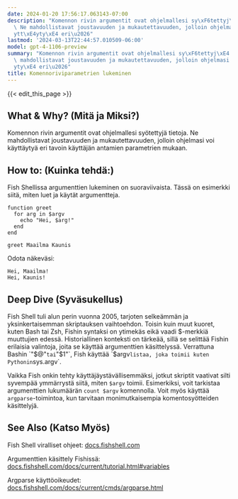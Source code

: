 ```yaml
---
date: 2024-01-20 17:56:17.063143-07:00
description: "Komennon rivin argumentit ovat ohjelmallesi sy\xF6tettyj\xE4 tietoja.\
  \ Ne mahdollistavat joustavuuden ja mukautettavuuden, jolloin ohjelmasi voi k\xE4\
  ytt\xE4yty\xE4 eri\u2026"
lastmod: '2024-03-13T22:44:57.010509-06:00'
model: gpt-4-1106-preview
summary: "Komennon rivin argumentit ovat ohjelmallesi sy\xF6tettyj\xE4 tietoja. Ne\
  \ mahdollistavat joustavuuden ja mukautettavuuden, jolloin ohjelmasi voi k\xE4ytt\xE4\
  yty\xE4 eri\u2026"
title: Komennoriviparametrien lukeminen
---
```


{{< edit_this_page >}}

## What & Why? (Mitä ja Miksi?)

Komennon rivin argumentit ovat ohjelmallesi syötettyjä tietoja. Ne mahdollistavat joustavuuden ja mukautettavuuden, jolloin ohjelmasi voi käyttäytyä eri tavoin käyttäjän antamien parametrien mukaan.

## How to: (Kuinka tehdä:)

Fish Shellissa argumenttien lukeminen on suoraviivaista. Tässä on esimerkki siitä, miten luet ja käytät argumentteja.

```Fish Shell
function greet
  for arg in $argv
    echo "Hei, $arg!"
  end
end

greet Maailma Kaunis
```

Odota näkeväsi:

```
Hei, Maailma!
Hei, Kaunis!
```

## Deep Dive (Syväsukellus)

Fish Shell tuli alun perin vuonna 2005, tarjoten selkeämmän ja yksinkertaisemman skriptauksen vaihtoehdon. Toisin kuin muut kuoret, kuten Bash tai Zsh, Fishin syntaksi on ytimekäs eikä vaadi $-merkkiä muuttujien edessä. Historiallinen konteksti on tärkeää, sillä se selittää Fishin erilaisia valintoja, joita se käyttää argumenttien käsittelyssä. Verrattuna Bashin `"$@"` tai `"$1"`, Fish käyttää `$argv` listaa, joka toimii kuten Pythonin `sys.argv`.

Vaikka Fish onkin tehty käyttäjäystävällisemmäksi, jotkut skriptit vaativat silti syvempää ymmärrystä siitä, miten `$argv` toimii. Esimerkiksi, voit tarkistaa argumenttien lukumäärän `count $argv` komennolla. Voit myös käyttää `argparse`-toimintoa, kun tarvitaan monimutkaisempia komentosyötteiden käsittelyjä.

## See Also (Katso Myös)

Fish Shell viralliset ohjeet: [docs.fishshell.com](https://fishshell.com/docs/current/index.html)

Argumenttien käsittely Fishissä: [docs.fishshell.com/docs/current/tutorial.html#variables](https://fishshell.com/docs/current/tutorial.html#variables)

Argparse käyttöoikeudet: [docs.fishshell.com/docs/current/cmds/argparse.html](https://fishshell.com/docs/current/cmds/argparse.html)
